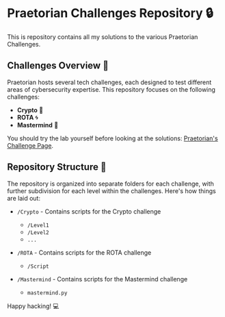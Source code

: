 # Praetorian Challenges Repository :lock:

This is repository contains all my solutions to the various Praetorian Challenges. 

## Challenges Overview :mag_right:

Praetorian hosts several tech challenges, each designed to test different areas of cybersecurity expertise. This repository focuses on the following challenges:

- **Crypto** :key:
- **ROTA** :cyclone:
- **Mastermind** :brain:

You should try the lab yourself before looking at the solutions: [Praetorian's Challenge Page](https://www.praetorian.com/challenges/).

## Repository Structure :file_folder:

The repository is organized into separate folders for each challenge, with further subdivision for each level within the challenges. Here's how things are laid out:

- `/Crypto` - Contains scripts for the Crypto challenge
  - `/Level1`
  - `/Level2`
  - `...`
- `/ROTA` - Contains scripts for the ROTA challenge
  - `/Script`

- `/Mastermind` - Contains scripts for the Mastermind challenge
  - `mastermind.py`

Happy hacking! :computer:
